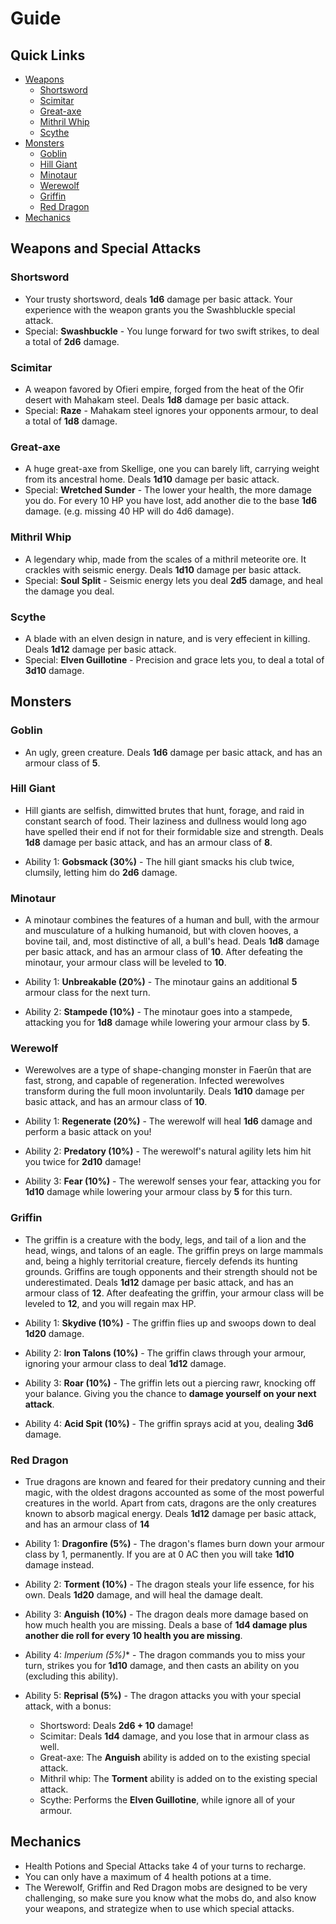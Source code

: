 # Guide
## Quick Links
- [Weapons](#weapons-and-special-attacks)
    - [Shortsword](#shortsword)
    - [Scimitar](#scimitar)
    - [Great-axe](#great-axe)
    - [Mithril Whip](#mithril-whip)
    - [Scythe](#scythe)
- [Monsters](#monsters)
    - [Goblin](#goblin)
    - [Hill Giant](#hill-giant)
    - [Minotaur](#minotaur)
    - [Werewolf](#werewolf)
    - [Griffin](#griffin)
    - [Red Dragon](#red-dragon)
- [Mechanics](#mechanics)

## Weapons and Special Attacks

### Shortsword

- Your trusty shortsword, deals **1d6** damage per basic attack. Your experience with the weapon grants you the Swashbluckle special attack.
- Special: **Swashbuckle** - You lunge forward for two swift strikes, to deal a total of **2d6** damage.

### Scimitar

- A weapon favored by Ofieri empire, forged from the heat of the Ofir desert with Mahakam steel. Deals **1d8** damage per basic attack.
- Special: **Raze** - Mahakam steel ignores your opponents armour, to deal a total of **1d8** damage.

### Great-axe

- A huge great-axe from Skellige, one you can barely lift, carrying weight from its ancestral home. Deals **1d10** damage per basic attack.
- Special: **Wretched Sunder** - The lower your health, the more damage you do. For every 10 HP you have lost, add another die to the base **1d6** damage. (e.g. missing 40 HP will do 4d6 damage).

### Mithril Whip

- A legendary whip, made from the scales of a mithril meteorite ore. It crackles with seismic energy. Deals **1d10** damage per basic attack.
- Special: **Soul Split** - Seismic energy lets you deal **2d5** damage, and heal the damage you deal.

### Scythe

- A blade with an elven design in nature, and is very effecient in killing. Deals **1d12** damage per basic attack.
- Special: **Elven Guillotine** - Precision and grace lets you, to deal a total of **3d10** damage.

## Monsters

### Goblin 

- An ugly, green creature. Deals **1d6** damage per basic attack, and has an armour class of **5**. 

### Hill Giant

- Hill giants are selfish, dimwitted brutes that hunt, forage, and raid in constant search of food. Their laziness and dullness would long ago have spelled their end if not for their formidable size and strength. Deals **1d8** damage per basic attack, and has an armour class of **8**. 

- Ability 1: **Gobsmack (30%)** - The hill giant smacks his club twice, clumsily, letting him do **2d6** damage.

### Minotaur

- A minotaur combines the features of a human and bull, with the armour and musculature of a hulking humanoid, but with cloven hooves, a bovine tail, and, most distinctive of all, a bull's head. Deals **1d8** damage per basic attack, and has an armour class of **10**. After defeating the minotaur, your armour class will be leveled to **10**.

- Ability 1: **Unbreakable (20%)** - The minotaur gains an additional **5** armour class for the next turn.
- Ability 2: **Stampede (10%)** - The minotaur goes into a stampede, attacking you for **1d8** damage while lowering your armour class by **5**.

### Werewolf

- Werewolves are a type of shape-changing monster in Faerûn that are fast, strong, and capable of regeneration. Infected werewolves transform during the full moon involuntarily. Deals **1d10** damage per basic attack, and has an armour class of **10**.

- Ability 1: **Regenerate (20%)** - The werewolf will heal **1d6** damage and perform a basic attack on you!
- Ability 2: **Predatory (10%)** - The werewolf's natural agility lets him hit you twice for **2d10** damage!
- Ability 3: **Fear (10%)** - The werewolf senses your fear, attacking you for **1d10** damage while lowering your armour class by **5** for this turn.

### Griffin

- The griffin is a creature with the body, legs, and tail of a lion and the head, wings, and talons of an eagle. The griffin preys on large mammals and, being a highly territorial creature, fiercely defends its hunting grounds. Griffins are tough opponents and their strength should not be underestimated. Deals **1d12** damage per basic attack, and has an armour class of **12**. After deafeating the griffin, your armour class will be leveled to **12**, and you will regain max HP.

- Ability 1: **Skydive (10%)** - The griffin flies up and swoops down to deal **1d20** damage.
- Ability 2: **Iron Talons (10%)** - The griffin claws through your armour, ignoring your armour class to deal **1d12** damage.
- Ability 3: **Roar (10%)** - The griffin lets out a piercing rawr, knocking off your balance. Giving you the chance to **damage yourself on your next attack**.
- Ability 4: **Acid Spit (10%)** - The griffin sprays acid at you, dealing **3d6** damage.

### Red Dragon

- True dragons are known and feared for their predatory cunning and their magic, with the oldest dragons accounted as some of the most powerful creatures in the world. Apart from cats, dragons are the only creatures known to absorb magical energy. Deals **1d12** damage per basic attack, and has an armour class of **14**

- Ability 1: **Dragonfire (5%)** - The dragon's flames burn down your armour class by 1, permanently. If you are at 0 AC then you will take **1d10** damage instead.
- Ability 2: **Torment (10%)** - The dragon steals your life essence, for his own. Deals **1d20** damage, and will heal the damage dealt.
- Ability 3: **Anguish (10%)** - The dragon deals more damage based on how much health you are missing. Deals a base of **1d4 damage plus another die roll for every 10 health you are missing**.
- Ability 4: **Imperium* (5%)** - The dragon commands you to miss your turn, strikes you for **1d10** damage, and then casts an ability on you (excluding this ability).
- Ability 5: **Reprisal (5%)** - The dragon attacks you with your special attack, with a bonus:
    - Shortsword: Deals **2d6 + 10** damage!
    - Scimitar: Deals **1d4** damage, and you lose that in armour class as well.
    - Great-axe: The **Anguish** ability is added on to the existing special attack.
    - Mithril whip: The **Torment** ability is added on to the existing special attack.
    - Scythe: Performs the **Elven Guillotine**, while ignore all of your armour.

## Mechanics

- Health Potions and Special Attacks take 4 of your turns to recharge. 
- You can only have a maximum of 4 health potions at a time.
- The Werewolf, Griffin and Red Dragon mobs are designed to be very challenging, so make sure you know what the mobs do, and also know your weapons, and strategize when to use which special attacks.